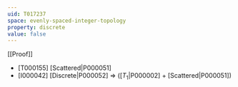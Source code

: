 ```yaml
---
uid: T017237
space: evenly-spaced-integer-topology
property: discrete
value: false
---
```

[[Proof]]

* [T000155] [Scattered|P000051]
* [I000042] [Discrete|P000052] => ([$T_1$|P000002] + [Scattered|P000051])

